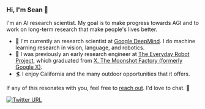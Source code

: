 ### Hi, I'm Sean 👋

I'm an AI research scientist. My goal is to make progress towards AGI and to work on long-term research that make people's lives better.

- 🧠 I'm currently an research scientist at [Google DeepMind](https://www.deepmind.com/). I do machine learning research in vision, language, and robotics.
- 🤖 I was previously an early research engineer at [The Everyday Robot Project](https://x.company/projects/everyday-robots/), which graduated from [X, The Moonshot Factory (formerly Google X)](https://x.company/).
- 🏄 I enjoy California and the many outdoor opportunities that it offers.

If any of this resonates with you, feel free to [reach out](mailto:sean@kirmani.ai). I'd love to chat. 🙂

[![Twitter URL](https://img.shields.io/twitter/url.svg?label=Follow%20%40SeanKirmani&style=social&url=https%3A%2F%2Ftwitter.com%2FSeanKirmani)](https://twitter.com/SeanKirmani)
